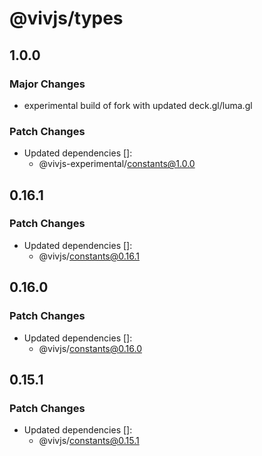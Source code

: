 # @vivjs/types

## 1.0.0

### Major Changes

- experimental build of fork with updated deck.gl/luma.gl

### Patch Changes

- Updated dependencies []:
  - @vivjs-experimental/constants@1.0.0

## 0.16.1

### Patch Changes

- Updated dependencies []:
  - @vivjs/constants@0.16.1

## 0.16.0

### Patch Changes

- Updated dependencies []:
  - @vivjs/constants@0.16.0

## 0.15.1

### Patch Changes

- Updated dependencies []:
  - @vivjs/constants@0.15.1
